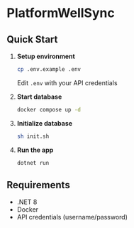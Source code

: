 # PlatformWellSync

## Quick Start

1. **Setup environment**
   ```bash
   cp .env.example .env
   ```
   Edit `.env` with your API credentials

2. **Start database**
   ```bash
   docker compose up -d
   ```

3. **Initialize database**
   ```bash
   sh init.sh
   ```

4. **Run the app**
   ```bash
   dotnet run
   ```

## Requirements

- .NET 8
- Docker
- API credentials (username/password)


